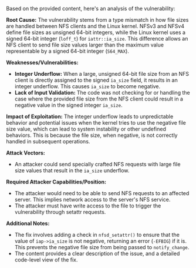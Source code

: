 Based on the provided content, here's an analysis of the vulnerability:

**Root Cause:**
The vulnerability stems from a type mismatch in how file sizes are handled between NFS clients and the Linux kernel. NFSv3 and NFSv4 define file sizes as unsigned 64-bit integers, while the Linux kernel uses a signed 64-bit integer (`loff_t`) for `iattr::ia_size`. This difference allows an NFS client to send file size values larger than the maximum value representable by a signed 64-bit integer (`S64_MAX`).

**Weaknesses/Vulnerabilities:**
-   **Integer Underflow:** When a large, unsigned 64-bit file size from an NFS client is directly assigned to the signed `ia_size` field, it results in an integer underflow. This causes `ia_size` to become negative.
-   **Lack of Input Validation:** The code was not checking for or handling the case where the provided file size from the NFS client could result in a negative value in the signed integer `ia_size`.

**Impact of Exploitation:**
The integer underflow leads to unpredictable behavior and potential issues when the kernel tries to use the negative file size value, which can lead to system instability or other undefined behaviors. This is because the file size, when negative, is not correctly handled in subsequent operations.

**Attack Vectors:**
-   An attacker could send specially crafted NFS requests with large file size values that result in the `ia_size` underflow.

**Required Attacker Capabilities/Position:**
-   The attacker would need to be able to send NFS requests to an affected server. This implies network access to the server's NFS service.
- The attacker must have write access to the file to trigger the vulnerability through setattr requests.

**Additional Notes:**
- The fix involves adding a check in `nfsd_setattr()` to ensure that the value of `iap->ia_size` is not negative, returning an error (`-EFBIG`) if it is. This prevents the negative file size from being passed to `notify_change`.
- The content provides a clear description of the issue, and a detailed code-level view of the fix.